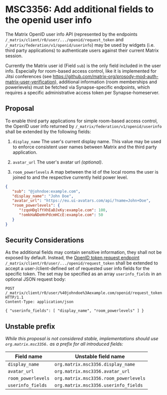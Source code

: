 # MSC3356: Add additional fields to the openid user info

The Matrix OpenID user info API (represented by the endpoints `/_matrix/client/r0/user/.../openid/request_token` 
and `/_matrix/federation/v1/openid/userinfo`) may be used by widgets (i.e. third party applications) to authenticate 
users against their current Matrix session.

Currently the Matrix user id (Field `sub`) is the only field included in the user info. Especially for room-based 
access control, like it is implemented for Jitsi conferences (see 
https://github.com/matrix-org/prosody-mod-auth-matrix-user-verification), additional information 
(room memberships and powerlevels) must be fetched via Synapse-specific endpoints, which requires a specific 
administrative access token per Synapse-homeserver.

## Proposal

To enable third party applications for simple room-based access control, the OpenID user info returned by 
`/_matrix/federation/v1/openid/userinfo` shall be extended by the following fields:

1. `display_name` The user's current display name. This value may be used to enforce consistent user names between Matrix 
and the third party application.

2. `avatar_url` The user's avatar url _(optional)_.

3. `room_powerlevels` A map between the id of the local rooms the user is joined to and the respective currently 
held power level.

```json
{
   "sub": "@johndoe:example.com",
   "display_name": "John Doe",
   "avatar_url": "https://eu.ui-avatars.com/api/?name=John+Doe",
   "room_powerlevels": {
      "!zqoHDglfYXhEaDJxKy:example.com": 100,
      "!omkHaNDeHnPdcmHCcE:example.com": 50
   }
}
```

## Security Considerations

As the additional fields may contain sensitive information, they shall not be exposed by default. Instead, the 
[OpenID token request endpoint](https://matrix.org/docs/spec/client_server/latest#id603) 
`/_matrix/client/r0/user/.../openid/request_token` shall be extended to accept a user-/client-defined set of 
requested user info fields for the specific token. The set may be specified as an array `userinfo_fields` in 
an optional JSON request body:

```
POST /_matrix/client/r0/user/%40johndoe%3Aexample.com/openid/request_token HTTP/1.1
Content-Type: application/json

{ "userinfo_fields": [ "display_name", "room_powerlevels" ] }
```

## Unstable prefix

_While this proposal is not considered stable, implementations should use `org.matrix.msc3356.` as a prefix for all 
introduced fields:_

| Field name | Unstable field name |
|-|-|
| `display_name` | `org.matrix.msc3356.display_name` |
| `avatar_url` | `org.matrix.msc3356.avatar_url` |
| `room_powerlevels` | `org.matrix.msc3356.room_powerlevels` |
| `userinfo_fields` | `org.matrix.msc3356.userinfo_fields` |
